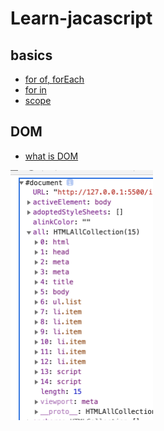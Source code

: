 # Learn-jacascript

## basics

- [for of, forEach]()
- [for in]()
- [scope]()

## DOM

- [what is DOM](#)

<img src = "./img/img1.png" height= "400"/>
  
